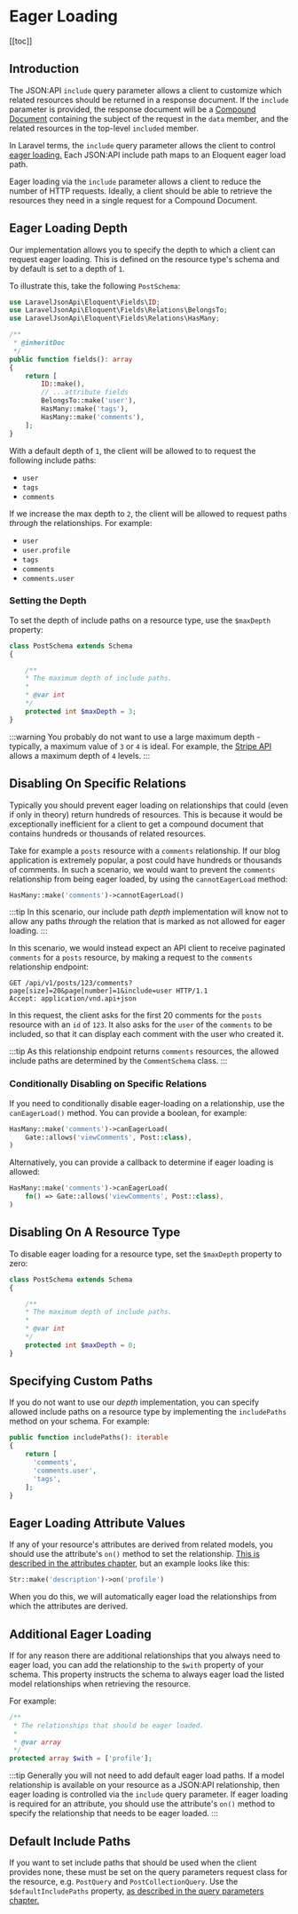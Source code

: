 # Eager Loading

[[toc]]

## Introduction

The JSON:API `include` query parameter allows a client to customize
which related resources should be returned in a response document.
If the `include` parameter is provided, the response document will be
a [Compound Document](https://jsonapi.org/format/#document-compound-documents)
containing the subject of the request in the `data` member, and the
related resources in the top-level `included` member.

In Laravel terms, the `include` query parameter allows the client to control
[eager loading.](https://laravel.com/docs/8.x/eloquent-relationships#eager-loading)
Each JSON:API include path maps to an Eloquent eager load path.

Eager loading via the `include` parameter allows a client to reduce the
number of HTTP requests. Ideally, a client should be able to retrieve
the resources they need in a single request for a Compound
Document.

## Eager Loading Depth

Our implementation allows you to specify the depth to which a client
can request eager loading. This is defined on the resource type's
schema and by default is set to a depth of `1`.

To illustrate this, take the following `PostSchema`:

```php
use LaravelJsonApi\Eloquent\Fields\ID;
use LaravelJsonApi\Eloquent\Fields\Relations\BelongsTo;
use LaravelJsonApi\Eloquent\Fields\Relations\HasMany;

/**
 * @inheritDoc
 */
public function fields(): array
{
    return [
        ID::make(),
        // ...attribute fields
        BelongsTo::make('user'),
        HasMany::make('tags'),
        HasMany::make('comments'),
    ];
}
```

With a default depth of `1`, the client will be allowed to to request
the following include paths:

- `user`
- `tags`
- `comments`

If we increase the max depth to `2`, the client will be allowed to
request paths *through* the relationships. For example:

- `user`
- `user.profile`
- `tags`
- `comments`
- `comments.user`

### Setting the Depth

To set the depth of include paths on a resource type, use the
`$maxDepth` property:

```php
class PostSchema extends Schema
{

    /**
    * The maximum depth of include paths.
    *
    * @var int
    */
    protected int $maxDepth = 3;
}
```

:::warning
You probably do not want to use a large maximum depth - typically,
a maximum value of `3` or `4` is ideal. For example, the
[Stripe API](https://stripe.com/docs/api/expanding_objects)
allows a maximum depth of `4` levels.
:::

## Disabling On Specific Relations

Typically you should prevent eager loading on relationships that could
(even if only in theory) return hundreds of resources. This is because
it would be exceptionally inefficient for a client to get a compound
document that contains hundreds or thousands of related resources.

Take for example a `posts` resource with a `comments` relationship.
If our blog application is extremely popular, a post could have hundreds
or thousands of comments. In such a scenario, we would want to prevent
the `comments` relationship from being eager loaded, by using the
`cannotEagerLoad` method:

```php
HasMany::make('comments')->cannotEagerLoad()
```

:::tip
In this scenario, our include path *depth* implementation will know not to
allow any paths *through* the relation that is marked as not allowed for
eager loading.
:::

In this scenario, we would instead expect an API client to receive
paginated `comments` for a `posts` resource, by making a request to
the `comments` relationship endpoint:

```http
GET /api/v1/posts/123/comments?page[size]=20&page[number]=1&include=user HTTP/1.1
Accept: application/vnd.api+json
```

In this request, the client asks for the first 20 comments for the `posts`
resource with an `id` of `123`. It also asks for the `user` of the `comments`
to be included, so that it can display each comment with the user who
created it.

:::tip
As this relationship endpoint returns `comments` resources, the allowed
include paths are determined by the `CommentSchema` class.
:::

### Conditionally Disabling on Specific Relations

If you need to conditionally disable eager-loading on a relationship, use
the `canEagerLoad()` method. You can provide a boolean, for example:

```php
HasMany::make('comments')->canEagerLoad(
    Gate::allows('viewComments', Post::class),
)
```

Alternatively, you can provide a callback to determine if eager loading is
allowed:

```php
HasMany::make('comments')->canEagerLoad(
    fn() => Gate::allows('viewComments', Post::class),
)
```

## Disabling On A Resource Type

To disable eager loading for a resource type, set the `$maxDepth` property
to zero:


```php
class PostSchema extends Schema
{

    /**
    * The maximum depth of include paths.
    *
    * @var int
    */
    protected int $maxDepth = 0;
}
```

## Specifying Custom Paths

If you do not want to use our *depth* implementation, you can specify
allowed include paths on a resource type by implementing the `includePaths`
method on your schema. For example:

```php
public function includePaths(): iterable
{
    return [
      'comments',
      'comments.user',
      'tags',
    ];
}
```

## Eager Loading Attribute Values

If any of your resource's attributes are derived from related models, you
should use the attribute's `on()` method to set the relationship.
[This is described in the attributes chapter](./attributes.md#attributes-from-related-models),
but an example looks like this:

```php
Str::make('description')->on('profile')
```

When you do this, we will automatically eager load the relationships from which
the attributes are derived.

## Additional Eager Loading

If for any reason there are additional relationships that you always need to
eager load, you can add the relationship to the `$with` property of your schema.
This property instructs the schema to always eager load the listed model
relationships when retrieving the resource.

For example:

```php
/**
 * The relationships that should be eager loaded.
 *
 * @var array
 */
protected array $with = ['profile'];
```

:::tip
Generally you will not need to add default eager load paths. If a model
relationship is available on your resource as a JSON:API relationship, then
eager loading is controlled via the `include` query parameter. If eager loading
is required for an attribute, you should use the attribute's `on()` method to
specify the relationship that needs to be eager loaded.
:::

## Default Include Paths

If you want to set include paths that should be used when the client provides
none, these must be set on the query parameters request class for the resource,
e.g. `PostQuery` and `PostCollectionQuery`. Use the `$defaultIncludePaths`
property, [as described in the query parameters chapter.](../requests/query-parameters.md#default-include-paths)
